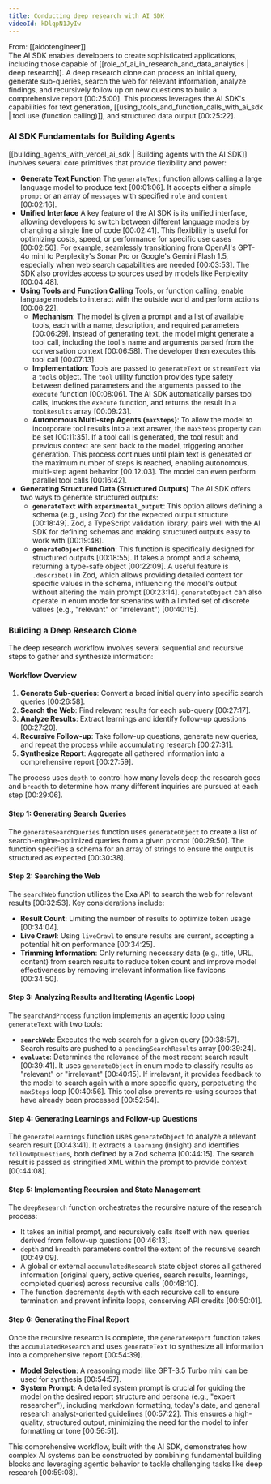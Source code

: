 ```yaml
---
title: Conducting deep research with AI SDK
videoId: kDlqpN1JyIw
---
```


From: [[aidotengineer]] <br/> 
The AI SDK enables developers to create sophisticated applications, including those capable of [[role_of_ai_in_research_and_data_analytics | deep research]]. A deep research clone can process an initial query, generate sub-queries, search the web for relevant information, analyze findings, and recursively follow up on new questions to build a comprehensive report <a class="yt-timestamp" data-t="00:25:00">[00:25:00]</a>. This process leverages the AI SDK's capabilities for text generation, [[using_tools_and_function_calls_with_ai_sdk | tool use (function calling)]], and structured data output <a class="yt-timestamp" data-t="00:25:22">[00:25:22]</a>.

### AI SDK Fundamentals for Building Agents

[[building_agents_with_vercel_ai_sdk | Building agents with the AI SDK]] involves several core primitives that provide flexibility and power:

*   **Generate Text Function**
    The `generateText` function allows calling a large language model to produce text <a class="yt-timestamp" data-t="00:01:06">[00:01:06]</a>. It accepts either a simple `prompt` or an array of `messages` with specified `role` and `content` <a class="yt-timestamp" data-t="00:02:16">[00:02:16]</a>.
*   **Unified Interface**
    A key feature of the AI SDK is its unified interface, allowing developers to switch between different language models by changing a single line of code <a class="yt-timestamp" data-t="00:02:41">[00:02:41]</a>. This flexibility is useful for optimizing costs, speed, or performance for specific use cases <a class="yt-timestamp" data-t="00:02:50">[00:02:50]</a>. For example, seamlessly transitioning from OpenAI's GPT-4o mini to Perplexity's Sonar Pro or Google's Gemini Flash 1.5, especially when web search capabilities are needed <a class="yt-timestamp" data-t="00:03:53">[00:03:53]</a>. The SDK also provides access to sources used by models like Perplexity <a class="yt-timestamp" data-t="00:04:48">[00:04:48]</a>.
*   **Using Tools and Function Calling**
    Tools, or function calling, enable language models to interact with the outside world and perform actions <a class="yt-timestamp" data-t="00:06:22">[00:06:22]</a>.
    *   **Mechanism**: The model is given a prompt and a list of available tools, each with a name, description, and required parameters <a class="yt-timestamp" data-t="00:06:29">[00:06:29]</a>. Instead of generating text, the model might generate a tool call, including the tool's name and arguments parsed from the conversation context <a class="yt-timestamp" data-t="00:06:58">[00:06:58]</a>. The developer then executes this tool call <a class="yt-timestamp" data-t="00:07:13">[00:07:13]</a>.
    *   **Implementation**: Tools are passed to `generateText` or `streamText` via a `tools` object. The `tool` utility function provides type safety between defined parameters and the arguments passed to the `execute` function <a class="yt-timestamp" data-t="00:08:06">[00:08:06]</a>. The AI SDK automatically parses tool calls, invokes the `execute` function, and returns the result in a `toolResults` array <a class="yt-timestamp" data-t="00:09:23">[00:09:23]</a>.
    *   **Autonomous Multi-step Agents (`maxSteps`)**: To allow the model to incorporate tool results into a text answer, the `maxSteps` property can be set <a class="yt-timestamp" data-t="00:11:35">[00:11:35]</a>. If a tool call is generated, the tool result and previous context are sent back to the model, triggering another generation. This process continues until plain text is generated or the maximum number of steps is reached, enabling autonomous, multi-step agent behavior <a class="yt-timestamp" data-t="00:12:03">[00:12:03]</a>. The model can even perform parallel tool calls <a class="yt-timestamp" data-t="00:16:42">[00:16:42]</a>.
*   **Generating Structured Data (Structured Outputs)**
    The AI SDK offers two ways to generate structured outputs:
    *   **`generateText` with `experimental_output`**: This option allows defining a schema (e.g., using Zod) for the expected output structure <a class="yt-timestamp" data-t="00:18:49">[00:18:49]</a>. Zod, a TypeScript validation library, pairs well with the AI SDK for defining schemas and making structured outputs easy to work with <a class="yt-timestamp" data-t="00:19:48">[00:19:48]</a>.
    *   **`generateObject` Function**: This function is specifically designed for structured outputs <a class="yt-timestamp" data-t="00:18:55">[00:18:55]</a>. It takes a prompt and a schema, returning a type-safe object <a class="yt-timestamp" data-t="00:22:09">[00:22:09]</a>. A useful feature is `.describe()` in Zod, which allows providing detailed context for specific values in the schema, influencing the model's output without altering the main prompt <a class="yt-timestamp" data-t="00:23:14">[00:23:14]</a>. `generateObject` can also operate in enum mode for scenarios with a limited set of discrete values (e.g., "relevant" or "irrelevant") <a class="yt-timestamp" data-t="00:40:15">[00:40:15]</a>.

### Building a Deep Research Clone

The deep research workflow involves several sequential and recursive steps to gather and synthesize information:

#### Workflow Overview
1.  **Generate Sub-queries**: Convert a broad initial query into specific search queries <a class="yt-timestamp" data-t="00:26:58">[00:26:58]</a>.
2.  **Search the Web**: Find relevant results for each sub-query <a class="yt-timestamp" data-t="00:27:17">[00:27:17]</a>.
3.  **Analyze Results**: Extract learnings and identify follow-up questions <a class="yt-timestamp" data-t="00:27:20">[00:27:20]</a>.
4.  **Recursive Follow-up**: Take follow-up questions, generate new queries, and repeat the process while accumulating research <a class="yt-timestamp" data-t="00:27:31">[00:27:31]</a>.
5.  **Synthesize Report**: Aggregate all gathered information into a comprehensive report <a class="yt-timestamp" data-t="00:27:59">[00:27:59]</a>.

The process uses `depth` to control how many levels deep the research goes and `breadth` to determine how many different inquiries are pursued at each step <a class="yt-timestamp" data-t="00:29:06">[00:29:06]</a>.

#### Step 1: Generating Search Queries
The `generateSearchQueries` function uses `generateObject` to create a list of search-engine-optimized queries from a given prompt <a class="yt-timestamp" data-t="00:29:50">[00:29:50]</a>. The function specifies a schema for an array of strings to ensure the output is structured as expected <a class="yt-timestamp" data-t="00:30:38">[00:30:38]</a>.

#### Step 2: Searching the Web
The `searchWeb` function utilizes the Exa API to search the web for relevant results <a class="yt-timestamp" data-t="00:32:53">[00:32:53]</a>. Key considerations include:
*   **Result Count**: Limiting the number of results to optimize token usage <a class="yt-timestamp" data-t="00:34:04">[00:34:04]</a>.
*   **Live Crawl**: Using `liveCrawl` to ensure results are current, accepting a potential hit on performance <a class="yt-timestamp" data-t="00:34:25">[00:34:25]</a>.
*   **Trimming Information**: Only returning necessary data (e.g., title, URL, content) from search results to reduce token count and improve model effectiveness by removing irrelevant information like favicons <a class="yt-timestamp" data-t="00:34:50">[00:34:50]</a>.

#### Step 3: Analyzing Results and Iterating (Agentic Loop)
The `searchAndProcess` function implements an agentic loop using `generateText` with two tools:
*   **`searchWeb`**: Executes the web search for a given query <a class="yt-timestamp" data-t="00:38:57">[00:38:57]</a>. Search results are pushed to a `pendingSearchResults` array <a class="yt-timestamp" data-t="00:39:24">[00:39:24]</a>.
*   **`evaluate`**: Determines the relevance of the most recent search result <a class="yt-timestamp" data-t="00:39:41">[00:39:41]</a>. It uses `generateObject` in enum mode to classify results as "relevant" or "irrelevant" <a class="yt-timestamp" data-t="00:40:15">[00:40:15]</a>. If irrelevant, it provides feedback to the model to search again with a more specific query, perpetuating the `maxSteps` loop <a class="yt-timestamp" data-t="00:40:56">[00:40:56]</a>. This tool also prevents re-using sources that have already been processed <a class="yt-timestamp" data-t="00:52:54">[00:52:54]</a>.

#### Step 4: Generating Learnings and Follow-up Questions
The `generateLearnings` function uses `generateObject` to analyze a relevant search result <a class="yt-timestamp" data-t="00:43:41">[00:43:41]</a>. It extracts a `learning` (insight) and identifies `followUpQuestions`, both defined by a Zod schema <a class="yt-timestamp" data-t="00:44:15">[00:44:15]</a>. The search result is passed as stringified XML within the prompt to provide context <a class="yt-timestamp" data-t="00:44:08">[00:44:08]</a>.

#### Step 5: Implementing Recursion and State Management
The `deepResearch` function orchestrates the recursive nature of the research process:
*   It takes an initial prompt, and recursively calls itself with new queries derived from follow-up questions <a class="yt-timestamp" data-t="00:46:13">[00:46:13]</a>.
*   `depth` and `breadth` parameters control the extent of the recursive search <a class="yt-timestamp" data-t="00:49:09">[00:49:09]</a>.
*   A global or external `accumulatedResearch` state object stores all gathered information (original query, active queries, search results, learnings, completed queries) across recursive calls <a class="yt-timestamp" data-t="00:48:10">[00:48:10]</a>.
*   The function decrements `depth` with each recursive call to ensure termination and prevent infinite loops, conserving API credits <a class="yt-timestamp" data-t="00:50:01">[00:50:01]</a>.

#### Step 6: Generating the Final Report
Once the recursive research is complete, the `generateReport` function takes the `accumulatedResearch` and uses `generateText` to synthesize all information into a comprehensive report <a class="yt-timestamp" data-t="00:54:39">[00:54:39]</a>.
*   **Model Selection**: A reasoning model like GPT-3.5 Turbo mini can be used for synthesis <a class="yt-timestamp" data-t="00:54:57">[00:54:57]</a>.
*   **System Prompt**: A detailed system prompt is crucial for guiding the model on the desired report structure and persona (e.g., "expert researcher"), including markdown formatting, today's date, and general research analyst-oriented guidelines <a class="yt-timestamp" data-t="00:57:22">[00:57:22]</a>. This ensures a high-quality, structured output, minimizing the need for the model to infer formatting or tone <a class="yt-timestamp" data-t="00:56:51">[00:56:51]</a>.

This comprehensive workflow, built with the AI SDK, demonstrates how complex AI systems can be constructed by combining fundamental building blocks and leveraging agentic behavior to tackle challenging tasks like deep research <a class="yt-timestamp" data-t="00:59:08">[00:59:08]</a>.